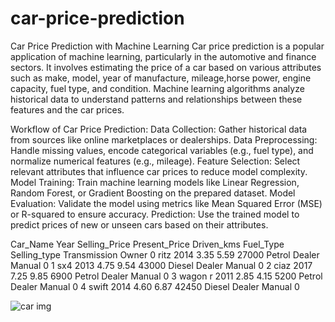 # car-price-prediction
Car Price Prediction with Machine Learning
Car price prediction is a popular application of machine learning, particularly in the automotive and finance sectors. It involves estimating the price of a car based on various attributes such as make, model, year of manufacture, mileage,horse power, engine capacity, fuel type, and condition. Machine learning algorithms analyze historical data to understand patterns and relationships between these features and the car prices.

Workflow of Car Price Prediction:
Data Collection: Gather historical data from sources like online marketplaces or dealerships.
Data Preprocessing: Handle missing values, encode categorical variables (e.g., fuel type), and normalize numerical features (e.g., mileage).
Feature Selection: Select relevant attributes that influence car prices to reduce model complexity.
Model Training: Train machine learning models like Linear Regression, Random Forest, or Gradient Boosting on the prepared dataset.
Model Evaluation: Validate the model using metrics like Mean Squared Error (MSE) or R-squared to ensure accuracy.
Prediction: Use the trained model to predict prices of new or unseen cars based on their attributes.

Car_Name	Year	Selling_Price	Present_Price	Driven_kms	Fuel_Type	Selling_type	Transmission	Owner
0	ritz	2014	3.35	5.59	27000	Petrol	Dealer	Manual	0
1	sx4	2013	4.75	9.54	43000	Diesel	Dealer	Manual	0
2	ciaz	2017	7.25	9.85	6900	Petrol	Dealer	Manual	0
3	wagon r	2011	2.85	4.15	5200	Petrol	Dealer	Manual	0
4	swift	2014	4.60	6.87	42450	Diesel	Dealer	Manual	0

![car img](https://github.com/user-attachments/assets/fdbf41ca-8d3e-4633-84ff-7a4fde8ee6a7)




